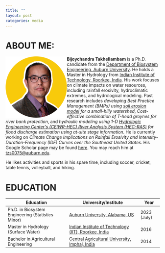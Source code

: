 ```yaml
---
title: ""
layout: post
categories: media
---
```


# ABOUT ME:

<img align="left" width="200" src="/File/profile.png">



**Bijoychandra Takhellambam** is a Ph.D. candidate from the [Department of Biosystem Engineering, Auburn University](https://www.eng.auburn.edu/bsen/). He holds a Master in Hydrology from [Indian Institute of Technology, Roorkee, India](https://hy.iitr.ac.in/). His work focuses on climate impacts on water resources, including rainfall erosivity, hydroclimatic extremes, and hydrological modeling. Past research includes *developing Best Practice Management (BMPs) using [soil erosion model](https://www.fs.usda.gov/ccrc/tool/watershed-erosion-prediction-project-wepp) for a small-hilly watershed*, *Cost-effective combination of T-head groynes for river bank protection*, and *hydraulic modeling using 1-D [Hydrologic Engineering Center's (CEIWR-HEC) River Analysis System (HEC-RAS)](https://www.hec.usace.army.mil/software/hec-ras/) for flood discharge estimation using at-site stage information*. He is currently working on *Climate Change Implications on Rainfall Erosivity and Intensity-Duration-Frequency (IDF) Curves over the Southeast United States*. His Google Scholar page may be found [here](https://scholar.google.com/citations?user=I6bZieUAAAAJ&hl=en). You may reach him at tzs0075@auburn.edu. 


He likes activities and sports in his spare time, including soccer, cricket, table tennis, volleyball, and hiking.


# EDUCATION

|**Education**                                      | **University/Institute**                             | **Year**|
|---------------------------------------------------|------------------------------------------------------|--------|
| Ph.D. in Biosystem Engineering (Statistics Minor) | [Auburn University, Alabama, US](https://www.eng.auburn.edu/bsen/)                       | 2023 (July)    |
| Master in Hydrology (Surface Water)               | [Indian Institute of Technology (IIT), Roorkee, India](https://hy.iitr.ac.in/) | 2016    |
| Bachelor in Agricultural Engineering               | [Central Agricultural University, Imphal, India](https://caephtcau.nic.in/)       | 2014    |
